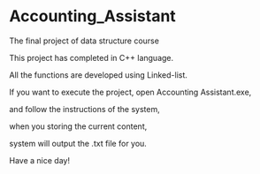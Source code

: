 # Accounting_Assistant
The final project of data structure course

This project has completed in C++ language.

All the functions are developed using Linked-list.

If you want to execute the project, open Accounting Assistant.exe,

and follow the instructions of the system,

when you storing the current content,

system will output the .txt file for you.

Have a nice day!
